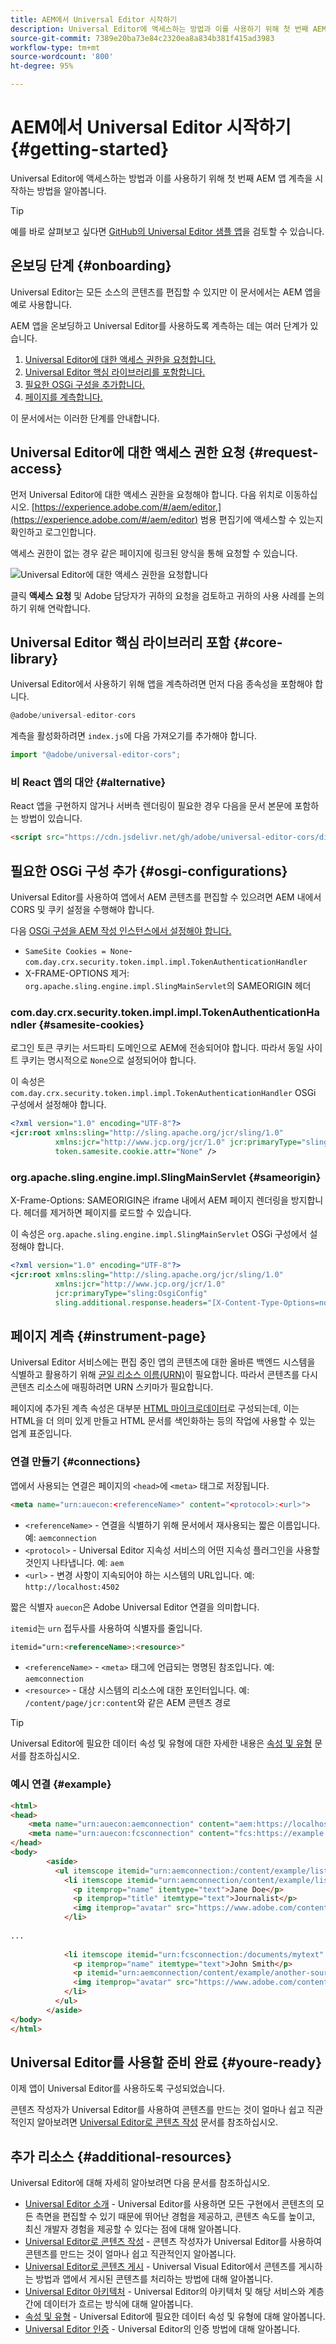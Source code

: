```yaml
---
title: AEM에서 Universal Editor 시작하기
description: Universal Editor에 액세스하는 방법과 이를 사용하기 위해 첫 번째 AEM 앱 계측을 시작하는 방법을 알아봅니다.
source-git-commit: 7389e20ba73e84c2320ea8a834b381f415ad3983
workflow-type: tm+mt
source-wordcount: '800'
ht-degree: 95%

---
```



# AEM에서 Universal Editor 시작하기 {#getting-started}

Universal Editor에 액세스하는 방법과 이를 사용하기 위해 첫 번째 AEM 앱 계측을 시작하는 방법을 알아봅니다.

>[!TIP]
>
>예를 바로 살펴보고 싶다면 [GitHub의 Universal Editor 샘플 앱](https://github.com/adobe/universal-editor-sample-editable-app)을 검토할 수 있습니다.

## 온보딩 단계 {#onboarding}

Universal Editor는 모든 소스의 콘텐츠를 편집할 수 있지만 이 문서에서는 AEM 앱을 예로 사용합니다.

AEM 앱을 온보딩하고 Universal Editor를 사용하도록 계측하는 데는 여러 단계가 있습니다.

1. [Universal Editor에 대한 액세스 권한을 요청합니다.](#request-access)
1. [Universal Editor 핵심 라이브러리를 포함합니다.](#core-library)
1. [필요한 OSGi 구성을 추가합니다.](#osgi-configurations)
1. [페이지를 계측합니다.](#instrument-page)

이 문서에서는 이러한 단계를 안내합니다.

## Universal Editor에 대한 액세스 권한 요청 {#request-access}

먼저 Universal Editor에 대한 액세스 권한을 요청해야 합니다. 다음 위치로 이동하십시오. [https://experience.adobe.com/#/aem/editor,](https://experience.adobe.com/#/aem/editor) 범용 편집기에 액세스할 수 있는지 확인하고 로그인합니다.

액세스 권한이 없는 경우 같은 페이지에 링크된 양식을 통해 요청할 수 있습니다.

![Universal Editor에 대한 액세스 권한을 요청합니다](assets/request-access.png)

클릭 **액세스 요청** 및 Adobe 담당자가 귀하의 요청을 검토하고 귀하의 사용 사례를 논의하기 위해 연락합니다.

## Universal Editor 핵심 라이브러리 포함 {#core-library}

Universal Editor에서 사용하기 위해 앱을 계측하려면 먼저 다음 종속성을 포함해야 합니다.

```javascript
@adobe/universal-editor-cors
```

계측을 활성화하려면 `index.js`에 다음 가져오기를 추가해야 합니다.

```javascript
import "@adobe/universal-editor-cors";
```

### 비 React 앱의 대안 {#alternative}

React 앱을 구현하지 않거나 서버측 렌더링이 필요한 경우 다음을 문서 본문에 포함하는 방법이 있습니다.

```html
<script src="https://cdn.jsdelivr.net/gh/adobe/universal-editor-cors/dist/universal-editor-embedded.js" async></script>
```

## 필요한 OSGi 구성 추가 {#osgi-configurations}

Universal Editor를 사용하여 앱에서 AEM 콘텐츠를 편집할 수 있으려면 AEM 내에서 CORS 및 쿠키 설정을 수행해야 합니다.

다음 [OSGi 구성을 AEM 작성 인스턴스에서 설정해야 합니다.](/help/implementing/deploying/configuring-osgi.md)

* `SameSite Cookies = None`-`com.day.crx.security.token.impl.impl.TokenAuthenticationHandler`
* X-FRAME-OPTIONS 제거: `org.apache.sling.engine.impl.SlingMainServlet`의 SAMEORIGIN 헤더

### com.day.crx.security.token.impl.impl.TokenAuthenticationHandler {#samesite-cookies}

로그인 토큰 쿠키는 서드파티 도메인으로 AEM에 전송되어야 합니다. 따라서 동일 사이트 쿠키는 명시적으로 `None`으로 설정되어야 합니다.

이 속성은 `com.day.crx.security.token.impl.impl.TokenAuthenticationHandler` OSGi 구성에서 설정해야 합니다.

```xml
<?xml version="1.0" encoding="UTF-8"?>
<jcr:root xmlns:sling="http://sling.apache.org/jcr/sling/1.0"
          xmlns:jcr="http://www.jcp.org/jcr/1.0" jcr:primaryType="sling:OsgiConfig"
          token.samesite.cookie.attr="None" />
```

### org.apache.sling.engine.impl.SlingMainServlet {#sameorigin}

X-Frame-Options: SAMEORIGIN은 iframe 내에서 AEM 페이지 렌더링을 방지합니다. 헤더를 제거하면 페이지를 로드할 수 있습니다.

이 속성은 `org.apache.sling.engine.impl.SlingMainServlet` OSGi 구성에서 설정해야 합니다.

```xml
<?xml version="1.0" encoding="UTF-8"?>
<jcr:root xmlns:sling="http://sling.apache.org/jcr/sling/1.0"
          xmlns:jcr="http://www.jcp.org/jcr/1.0"
          jcr:primaryType="sling:OsgiConfig"
          sling.additional.response.headers="[X-Content-Type-Options=nosniff]"/>
```

## 페이지 계측 {#instrument-page}

Universal Editor 서비스에는 편집 중인 앱의 콘텐츠에 대한 올바른 백엔드 시스템을 식별하고 활용하기 위해 [균일 리소스 이름(URN)](https://ko.wikipedia.org/wiki/Uniform_Resource_Name)이 필요합니다. 따라서 콘텐츠를 다시 콘텐츠 리소스에 매핑하려면 URN 스키마가 필요합니다.

페이지에 추가된 계측 속성은 대부분 [HTML 마이크로데이터](https://developer.mozilla.org/en-US/docs/Web/HTML/Microdata)로 구성되는데, 이는 HTML을 더 의미 있게 만들고 HTML 문서를 색인화하는 등의 작업에 사용할 수 있는 업계 표준입니다.

### 연결 만들기 {#connections}

앱에서 사용되는 연결은 페이지의 `<head>`에 `<meta>` 태그로 저장됩니다.

```html
<meta name="urn:auecon:<referenceName>" content="<protocol>:<url>">
```

* `<referenceName>` - 연결을 식별하기 위해 문서에서 재사용되는 짧은 이름입니다. 예: `aemconnection`
* `<protocol>` - Universal Editor 지속성 서비스의 어떤 지속성 플러그인을 사용할 것인지 나타냅니다. 예: `aem`
* `<url>` - 변경 사항이 지속되어야 하는 시스템의 URL입니다. 예: `http://localhost:4502`

짧은 식별자 `auecon`은 Adobe Universal Editor 연결을 의미합니다.

`itemid`는 `urn` 접두사를 사용하여 식별자를 줄입니다.

```html
itemid="urn:<referenceName>:<resource>"
```

* `<referenceName>` - `<meta>` 태그에 언급되는 명명된 참조입니다. 예: `aemconnection`
* `<resource>` - 대상 시스템의 리소스에 대한 포인터입니다. 예: `/content/page/jcr:content`와 같은 AEM 콘텐츠 경로

>[!TIP]
>
>Universal Editor에 필요한 데이터 속성 및 유형에 대한 자세한 내용은 [속성 및 유형](attributes-types.md) 문서를 참조하십시오.

### 예시 연결 {#example}

```html
<html>
<head>
    <meta name="urn:auecon:aemconnection" content="aem:https://localhost:4502">
    <meta name="urn:auecon:fcsconnection" content="fcs:https://example.franklin.adobe.com/345fcdd">
</head>
<body>
        <aside>
          <ul itemscope itemid="urn:aemconnection:/content/example/list" itemtype="container">
            <li itemscope itemid="urn:aemconnection/content/example/listitem" itemtype="component">
              <p itemprop="name" itemtype="text">Jane Doe</p>
              <p itemprop="title" itemtype="text">Journalist</p>
              <img itemprop="avatar" src="https://www.adobe.com/content/dam/cc/icons/Adobe_Corporate_Horizontal_Red_HEX.svg" itemtype="image" alt="avatar"/>
            </li>
 
...
 
            <li itemscope itemid="urn:fcsconnection:/documents/mytext" itemtype="component">
              <p itemprop="name" itemtype="text">John Smith</p>
              <p itemid="urn:aemconnection/content/example/another-source" itemprop="title" itemtype="text">Photographer</p>
              <img itemprop="avatar" src="https://www.adobe.com/content/dam/cc/icons/Adobe_Corporate_Horizontal_Red_HEX.svg" itemtype="image" alt="avatar"/>
            </li>
          </ul>
        </aside>
</body>
</html>
```

## Universal Editor를 사용할 준비 완료 {#youre-ready}

이제 앱이 Universal Editor를 사용하도록 구성되었습니다.

콘텐츠 작성자가 Universal Editor를 사용하여 콘텐츠를 만드는 것이 얼마나 쉽고 직관적인지 알아보려면 [Universal Editor로 콘텐츠 작성](authoring.md) 문서를 참조하십시오.

## 추가 리소스 {#additional-resources}

Universal Editor에 대해 자세히 알아보려면 다음 문서를 참조하십시오.

* [Universal Editor 소개](introduction.md) - Universal Editor를 사용하면 모든 구현에서 콘텐츠의 모든 측면을 편집할 수 있기 때문에 뛰어난 경험을 제공하고, 콘텐츠 속도를 높이고, 최신 개발자 경험을 제공할 수 있다는 점에 대해 알아봅니다.
* [Universal Editor로 콘텐츠 작성](authoring.md) - 콘텐츠 작성자가 Universal Editor를 사용하여 콘텐츠를 만드는 것이 얼마나 쉽고 직관적인지 알아봅니다.
* [Universal Editor로 콘텐츠 게시](publishing.md) - Universal Visual Editor에서 콘텐츠를 게시하는 방법과 앱에서 게시된 콘텐츠를 처리하는 방법에 대해 알아봅니다.
* [Universal Editor 아키텍처](architecture.md) - Universal Editor의 아키텍처 및 해당 서비스와 계층 간에 데이터가 흐르는 방식에 대해 알아봅니다.
* [속성 및 유형](attributes-types.md) - Universal Editor에 필요한 데이터 속성 및 유형에 대해 알아봅니다.
* [Universal Editor 인증](authentication.md) - Universal Editor의 인증 방법에 대해 알아봅니다.
